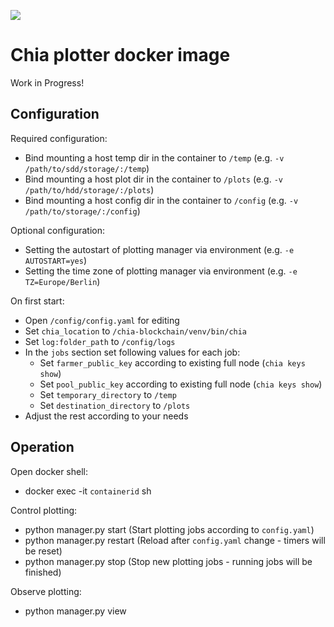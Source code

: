 ![](https://www.chia.net/img/chia_logo.svg)

# Chia plotter docker image
Work in Progress!

## Configuration
Required configuration:
* Bind mounting a host temp dir in the container to `/temp` (e.g. `-v /path/to/sdd/storage/:/temp`)
* Bind mounting a host plot dir in the container to `/plots`  (e.g. `-v /path/to/hdd/storage/:/plots`)
* Bind mounting a host config dir in the container to `/config`  (e.g. `-v /path/to/storage/:/config`)

Optional configuration:
* Setting the autostart of plotting manager via environment (e.g. `-e AUTOSTART=yes`)
* Setting the time zone of plotting manager via environment (e.g. `-e TZ=Europe/Berlin`)

On first start:
* Open `/config/config.yaml` for editing
* Set `chia_location` to `/chia-blockchain/venv/bin/chia`
* Set `log:folder_path` to `/config/logs`
* In the `jobs` section set following values for each job:
  * Set `farmer_public_key` according to existing full node (`chia keys show`)
  * Set `pool_public_key` according to existing full node (`chia keys show`)
  * Set `temporary_directory` to `/temp`
  * Set `destination_directory` to `/plots`
* Adjust the rest according to your needs

## Operation
Open docker shell:
* docker exec -it `containerid` sh

Control plotting:
* python manager.py start (Start plotting jobs according to `config.yaml`)
* python manager.py restart (Reload after `config.yaml` change - timers will be reset)
* python manager.py stop (Stop new plotting jobs - running jobs will be finished)

Observe plotting:
* python manager.py view
